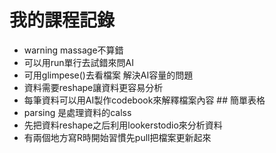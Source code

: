 # 我的課程記錄

-   warning massage不算錯
-   可以用run單行去試錯來問AI
-   可用glimpese()去看檔案 解決AI容量的問題
-   資料需要reshape讓資料更容易分析
-   每筆資料可以用AI製作codebook來解釋檔案內容 \## 簡單表格
-   parsing 是處理資料的calss
-   先把資料reshape之后利用lookerstodio來分析資料
- 有兩個地方寫R時開始習慣先pull把檔案更新起來
